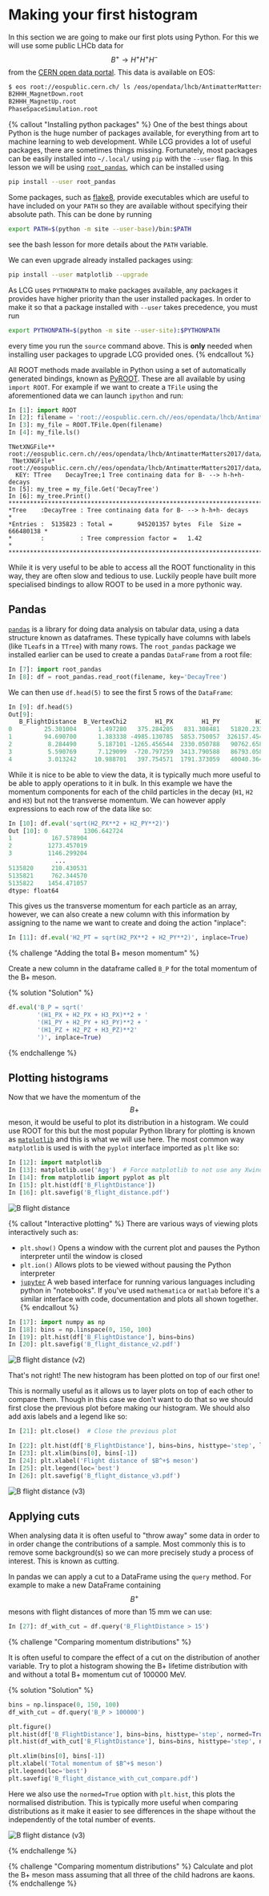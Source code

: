 # Making your first histogram

In this section we are going to make our first plots using Python. For this we
will use some public LHCb data for $$ B^+ \rightarrow H^+ H^+ H^- $$ from the
[CERN open data portal](http://opendata.cern.ch/?ln=en). This data is available
on EOS:

```bash
$ eos root://eospublic.cern.ch/ ls /eos/opendata/lhcb/AntimatterMatters2017/data
B2HHH_MagnetDown.root
B2HHH_MagnetUp.root
PhaseSpaceSimulation.root
```

{% callout "Installing python packages" %}
One of the best things about Python is the huge number of packages available,
for everything from art to machine learning to web development. While LCG
provides a lot of useful packages, there are sometimes things missing.
Fortunately, most packages can be easily installed into `~/.local/` using `pip`
with the `--user` flag. In this lesson we will be using
[`root_pandas`](https://github.com/scikit-hep/root_pandas), which can
be installed using

```bash
pip install --user root_pandas
```

Some packages, such as [flake8](http://flake8.pycqa.org/), provide executables
which are useful to have included on your `PATH` so they are available without
specifying their absolute path. This can be done by running
```bash
export PATH=$(python -m site --user-base)/bin:$PATH
```
see the bash lesson for more details about the `PATH` variable.

We can even upgrade already installed packages using:
```bash
pip install --user matplotlib --upgrade
```

As LCG uses `PYTHONPATH` to make packages available, any packages it provides
have higher priority than the user installed packages. In order to make it so
that a package installed with `--user` takes precedence, you must run
```bash
export PYTHONPATH=$(python -m site --user-site):$PYTHONPATH
```
every time you run the `source` command above. This is **only** needed when
installing user packages to upgrade LCG provided ones.
{% endcallout %}

All ROOT methods made available in Python using a set of automatically generated
bindings, known as [PyROOT](https://root.cern.ch/pyroot).
These are all available by using `import ROOT`.
For example if we want to create a `TFile` using the aforementioned data we can
launch `ipython` and run:

```python
In [1]: import ROOT
In [2]: filename = 'root://eospublic.cern.ch//eos/opendata/lhcb/AntimatterMatters2017/data/B2HHH_MagnetDown.root'
In [3]: my_file = ROOT.TFile.Open(filename)
In [4]: my_file.ls()
```
```
TNetXNGFile**       root://eospublic.cern.ch//eos/opendata/lhcb/AntimatterMatters2017/data/B2HHH_MagnetDown.root
 TNetXNGFile*       root://eospublic.cern.ch//eos/opendata/lhcb/AntimatterMatters2017/data/B2HHH_MagnetDown.root
  KEY: TTree    DecayTree;1 Tree continaing data for B- --> h-h+h- decays
In [5]: my_tree = my_file.Get('DecayTree')
In [6]: my_tree.Print()
******************************************************************************
*Tree    :DecayTree : Tree continaing data for B- --> h-h+h- decays          *
*Entries :  5135823 : Total =       945201357 bytes  File  Size =  666480138 *
*        :          : Tree compression factor =   1.42                       *
******************************************************************************
```

While it is very useful to be able to access all the ROOT functionality in this
way, they are often slow and tedious to use. Luckily people have built more
specialised bindings to allow ROOT to be used in a more pythonic way.

## Pandas

[`pandas`](http://pandas.pydata.org/) is a library for doing data analysis on
tabular data, using a data structure known as dataframes. These typically have
columns with labels (like `TLeaf`s in a `TTree`) with many rows. The
`root_pandas` package we installed earlier can be used to create a pandas
`DataFrame` from a root file:

```python
In [7]: import root_pandas
In [8]: df = root_pandas.read_root(filename, key='DecayTree')
```

We can then use `df.head(5)` to see the first 5 rows of the `DataFrame`:

```python
In [9]: df.head(5)
Out[9]:
   B_FlightDistance  B_VertexChi2        H1_PX        H1_PY          H1_PZ  \
0         25.301004      1.497280   375.284205   831.308481   51820.233718
1         94.690700      1.383338 -4985.130785  5853.750057  326157.454706
2          8.284490      5.187101 -1265.456544  2330.050788   90762.658032
3          5.590769      7.129099  -720.797259  3413.790588   86793.058768
4          3.013242     10.988701   397.754571  1791.373059   40040.364159
```

While it is nice to be able to view the data, it is typically much more useful to
be able to apply operations to it in bulk. In this example we have the momentum
components for each of the child particles in the decay (`H1`, `H2` and `H3`)
but not the transverse momentum. We can however apply expressions to each row
of the data like so:

```python
In [10]: df.eval('sqrt(H2_PX**2 + H2_PY**2)')
Out [10]: 0          1306.642724
1           167.578904
2          1273.457019
3          1146.299204
             ...
5135820     210.430531
5135821     762.344570
5135822    1454.471057
dtype: float64
```

This gives us the transverse momentum for each particle as an array, however, we
can also create a new column with this information by assigning to the name we
want to create and doing the action "inplace":

```python
In [11]: df.eval('H2_PT = sqrt(H2_PX**2 + H2_PY**2)', inplace=True)
```

{% challenge "Adding the total B+ meson momentum" %}

Create a new column in the dataframe called `B_P` for the total momentum of the
B+ meson.

{% solution "Solution" %}
```python
df.eval('B_P = sqrt('
        '(H1_PX + H2_PX + H3_PX)**2 + '
        '(H1_PY + H2_PY + H3_PY)**2 + '
        '(H1_PZ + H2_PZ + H3_PZ)**2'
        ')', inplace=True)
```
{% endchallenge %}

## Plotting histograms

Now that we have the momentum of the $$B+$$ meson, it would be useful to plot
its distribution in a histogram. We could use ROOT for this but the most popular Python library for
plotting is known as [`matplotlib`](https://matplotlib.org/) and this is what we
will use here. The most common way `matplotlib` is used is with the `pyplot`
interface imported as `plt` like so:

```python
In [12]: import matplotlib
In [13]: matplotlib.use('Agg')  # Force matplotlib to not use any Xwindows backend.
In [14]: from matplotlib import pyplot as plt
In [15]: plt.hist(df['B_FlightDistance'])
In [16]: plt.savefig('B_flight_distance.pdf')
```

![B flight distance](figs/B_flight_distance.png)

{% callout "Interactive plotting" %}
There are various ways of viewing plots interactively such as:

 - `plt.show()` Opens a window with the current plot and pauses the Python
   interpreter until the window is closed
 - `plt.ion()` Allows plots to be viewed without pausing the Python interpreter
 - [`jupyter`](https://jupyter.org/) A web based interface for running various
   languages including python in "notebooks". If you've used `mathematica` or
   `matlab` before it's a similar interface with code, documentation and plots
   all shown together.
{% endcallout %}

```python
In [17]: import numpy as np
In [18]: bins = np.linspace(0, 150, 100)
In [19]: plt.hist(df['B_FlightDistance'], bins=bins)
In [20]: plt.savefig('B_flight_distance_v2.pdf')
```

![B flight distance (v2)](figs/B_flight_distance_v2.png)

That's not right! The new histogram has been plotted on top of our first one!

This is normally useful as it allows us to layer plots on top of each other to
compare them. Though in this case we don't want to do that so we should first close
the previous plot before making our histogram. We should also add axis labels
and a legend like so:

```python
In [21]: plt.close()  # Close the previous plot

In [22]: plt.hist(df['B_FlightDistance'], bins=bins, histtype='step', label='My data label')
In [23]: plt.xlim(bins[0], bins[-1])
In [24]: plt.xlabel('Flight distance of $B^+$ meson')
In [25]: plt.legend(loc='best')
In [26]: plt.savefig('B_flight_distance_v3.pdf')
```

![B flight distance (v3)](figs/B_flight_distance_v3.png)

## Applying cuts

When analysing data it is often useful to "throw away" some data in order to in
order change the contributions of a sample. Most commonly this is to remove some
background(s) so we can more precisely study a process of interest. This is
known as cutting.

In pandas we can apply a cut to a DataFrame using the `query` method. For
example to make a new DataFrame containing $$B^+$$ mesons with flight distances
of more than 15 mm we can use:

```python
In [27]: df_with_cut = df.query('B_FlightDistance > 15')
```

{% challenge "Comparing momentum distributions" %}

It is often useful to compare the effect of a cut on the distribution of another
variable. Try to plot a histogram showing the B+ lifetime distribution with and
without a total B+ momentum cut of 100000 MeV.

{% solution "Solution" %}
```python
bins = np.linspace(0, 150, 100)
df_with_cut = df.query('B_P > 100000')

plt.figure()
plt.hist(df['B_FlightDistance'], bins=bins, histtype='step', normed=True, label='Without cut')
plt.hist(df_with_cut['B_FlightDistance'], bins=bins, histtype='step', normed=True, label='With 100 GeV momentum cut')

plt.xlim(bins[0], bins[-1])
plt.xlabel('Total momentum of $B^+$ meson')
plt.legend(loc='best')
plt.savefig('B_flight_distance_with_cut_compare.pdf')
```

Here we also use the `normed=True` option with `plt.hist`, this plots the
normalised distribution. This is typically more useful when comparing
distributions as it make it easier to see differences in the shape without the
independently of the total number of events.

![B flight distance (v3)](figs/B_flight_distance_with_cut_compare.png)

{% endchallenge %}

{% challenge "Comparing momentum distributions" %}
Calculate and plot the B+ meson mass assuming that all three of the child
hadrons are kaons.
{% endchallenge %}
